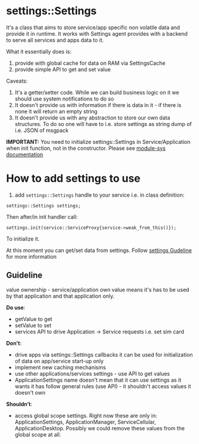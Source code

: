 settings::Settings
==================

It's a class that aims to store service/app specific non volatile data and provide it in runtime.
It works with Settings agent provides with a backend to serve all services and apps data to it.

What it essentially does is:
1. provide with global cache for data on RAM via SettingsCache
2. provide simple API to get and set value

Caveats:
1. It's a getter/setter code. While we can build business logic on it we should use system notifications to do so
2. It doesn't provide us with information if there is data in it - if there is none it will return an empty string
3. It doesn't provide us with any abstraction to store our own data structures. To do so one will have to i.e. store settings as string dump of i.e. JSON of msgpack

**IMPORTANT:**
You need to initialize settings::Settings in Service/Application when init function, not in the constructor.
Please see [module-sys documentation](/module-sys/README.md#Services)

# How to add settings to use

1. add `settings::Settings` handle to your service i.e. in class definition:
```
settings::Settings settings;
```

Then after/in init handler call:
```
settings.init(service::ServiceProxy{service->weak_from_this()});
```
To initialize it.

At this moment you can get/set data from settings. Follow [settings Gudeline](#Guideline) for more information

## Guideline

value ownership - service/application own value means it's has to be used by that application and that application only.

**Do use**:  
* getValue to get
* setValue to set
* services API to drive Application -> Service requests i.e. set sim card

**Don't**:  
* drive apps via settings::Settings callbacks it can be used for initialization of data on app/service start-up only
* implement new caching mechanisms
* use other applications/services settings - use API to get values
* ApplicationSettings name doesn't mean that it can use settings as it wants it has follow general rules (use API) - it shouldn't access values it doesn't own

**Shouldn’t**:  
* access global scope settings. Right now these are only in: ApplicationSettings, ApplicationManager, ServiceCellular, ApplicationDesktop. Possibly we could remove these values from the global scope at all.
